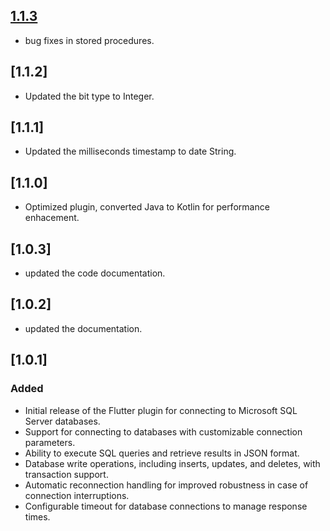 
## [1.1.3]

- bug fixes in stored procedures.

## [1.1.2]

- Updated the bit type to Integer.

## [1.1.1]

- Updated the milliseconds timestamp to date String.

## [1.1.0]

- Optimized plugin, converted Java to Kotlin for performance enhacement.

## [1.0.3]

- updated the code documentation.

## [1.0.2]

- updated the documentation.

## [1.0.1]

### Added
- Initial release of the Flutter plugin for connecting to Microsoft SQL Server databases.
- Support for connecting to databases with customizable connection parameters.
- Ability to execute SQL queries and retrieve results in JSON format.
- Database write operations, including inserts, updates, and deletes, with transaction support.
- Automatic reconnection handling for improved robustness in case of connection interruptions.
- Configurable timeout for database connections to manage response times.

[1.1.3]: https://github.com/Hiteshdon/mssql_connection.git

